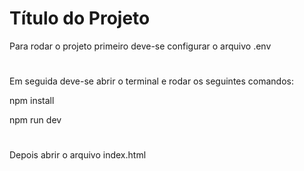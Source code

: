 
# Título do Projeto

Para rodar o projeto primeiro deve-se configurar o arquivo .env
#
Em seguida deve-se abrir o terminal e rodar os seguintes comandos:

npm install

npm run dev

#
Depois abrir o arquivo index.html
